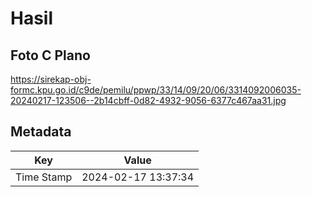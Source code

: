 # Hasil

## Foto C Plano

https://sirekap-obj-formc.kpu.go.id/c9de/pemilu/ppwp/33/14/09/20/06/3314092006035-20240217-123506--2b14cbff-0d82-4932-9056-6377c467aa31.jpg


## Metadata

| Key        | Value               |
| ---------- | ------------------- |
| Time Stamp | 2024-02-17 13:37:34 |



